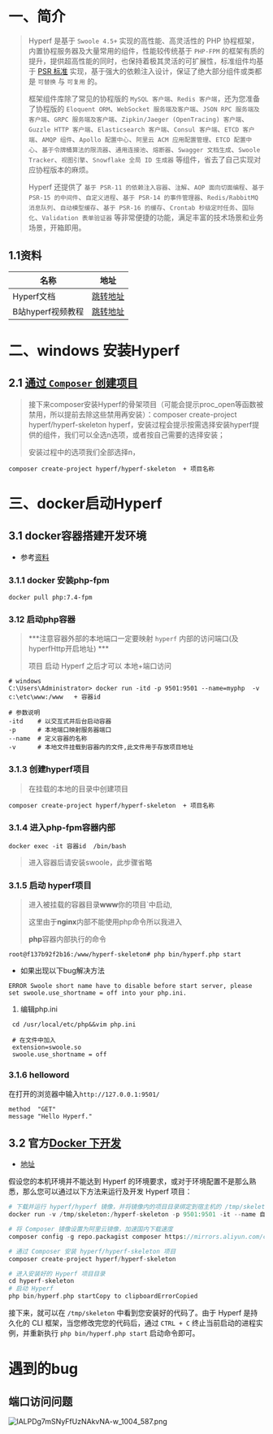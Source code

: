 # 一、简介

> Hyperf 是基于 `Swoole 4.5+` 实现的高性能、高灵活性的 PHP 协程框架，内置协程服务器及大量常用的组件，性能较传统基于 `PHP-FPM` 的框架有质的提升，提供超高性能的同时，也保持着极其灵活的可扩展性，标准组件均基于 [PSR 标准](https://www.php-fig.org/psr) 实现，基于强大的依赖注入设计，保证了绝大部分组件或类都是 `可替换` 与 `可复用` 的。
>
> 框架组件库除了常见的协程版的 `MySQL 客户端`、`Redis 客户端`，还为您准备了协程版的 `Eloquent ORM`、`WebSocket 服务端及客户端`、`JSON RPC 服务端及客户端`、`GRPC 服务端及客户端`、`Zipkin/Jaeger (OpenTracing) 客户端`、`Guzzle HTTP 客户端`、`Elasticsearch 客户端`、`Consul 客户端`、`ETCD 客户端`、`AMQP 组件`、`Apollo 配置中心`、`阿里云 ACM 应用配置管理`、`ETCD 配置中心`、`基于令牌桶算法的限流器`、`通用连接池`、`熔断器`、`Swagger 文档生成`、`Swoole Tracker`、`视图引擎`、`Snowflake 全局 ID 生成器` 等组件，省去了自己实现对应协程版本的麻烦。
>
> Hyperf 还提供了 `基于 PSR-11 的依赖注入容器`、`注解`、`AOP 面向切面编程`、`基于 PSR-15 的中间件`、`自定义进程`、`基于 PSR-14 的事件管理器`、`Redis/RabbitMQ 消息队列`、`自动模型缓存`、`基于 PSR-16 的缓存`、`Crontab 秒级定时任务`、`国际化`、`Validation 表单验证器` 等非常便捷的功能，满足丰富的技术场景和业务场景，开箱即用。

## 1.1资料

| 名称              | 地址                                                        |
| ----------------- | ----------------------------------------------------------- |
| Hyperf文档        | [跳转地址](https://hyperf.wiki/2.1/#/)                      |
| B站hyperf视频教程 | [跳转地址](https://www.bilibili.com/video/BV1WZ4y1x7Hw?p=1) |

#  二、windows 安装Hyperf

## 2.1 [通过 `Composer` 创建项目](https://www.hyperf.wiki/2.1/#/zh-cn/quick-start/install?id=通过-composer-创建项目)

> 接下来composer安装Hyperf的骨架项目（可能会提示proc_open等函数被禁用，所以提前去除这些禁用再安装）：composer create-project hyperf/hyperf-skeleton hyperf，安装过程会提示按需选择安装hyperf提供的组件，我们可以全选n选项，或者按自己需要的选择安装；
>
> 安装过程中的选项我们全部选择n，

```shell
composer create-project hyperf/hyperf-skeleton  + 项目名称
```

# 三、docker启动Hyperf

## 3.1 docker容器搭建开发环境

- 参考[资料](https://www.freesion.com/article/3230360618/)

### 3.1.1 docker 安装php-fpm

```shell
docker pull php:7.4-fpm 
```

### 3.12 启动php容器

> ***注意容器外部的本地端口一定要映射 `hyperf` 内部的访问端口(及hyperfHttp开启地址) ***   
>
> 项目 启动 Hyperf 之后才可以 本地+端口访问

```shell
# windows
C:\Users\Administrator> docker run -itd -p 9501:9501 --name=myphp  -v c:\etc\www:/www   + 容器id 

# 参数说明
-itd    # 以交互式并后台启动容器
-p      # 本地端口映射服务器端口
--name  # 定义容器的名称
-v      # 本地文件挂载到容器内的文件,此文件用于存放项目地址
```

### 3.1.3 创建hyperf项目

> 在挂载的本地的目录中创建项目

```shell
composer create-project hyperf/hyperf-skeleton  + 项目名称
```

### 3.1.4 进入php-fpm容器内部

```shell
docker exec -it 容器id  /bin/bash
```

> 进入容器后请安装swoole，此步骤省略

### 3.1.5  启动 hyperf项目

>  进入被挂载的容器目录**www**你的项目`中启动,
>
>  这里由于**nginx**内部不能使用php命令所以我进入
>
>  **php**容器内部执行的命令

```shell
root@f137b92f2b16:/www/hyperf-skeleton# php bin/hyperf.php start
```

- 如果出现以下bug解决方法

```shell
ERROR Swoole short name have to disable before start server, please set swoole.use_shortname = off into your php.ini.
```

1. 编辑php.ini 

```shell
 cd /usr/local/etc/php&&vim php.ini
 
 # 在文件中加入
 extension=swoole.so
 swoole.use_shortname = off
```

### 3.1.6 helloword

在打开的浏览器中输入`http://127.0.0.1:9501/`

```shell
method	"GET"
message	"Hello Hyperf."
```

## 3.2 官方[Docker 下开发](https://www.hyperf.wiki/2.0/#/zh-cn/quick-start/install?id=docker-下开发)

- [地址](https://www.hyperf.wiki/2.0/#/zh-cn/quick-start/install?id=%E9%80%9A%E8%BF%87-composer-%E5%88%9B%E5%BB%BA%E9%A1%B9%E7%9B%AE)

假设您的本机环境并不能达到 Hyperf 的环境要求，或对于环境配置不是那么熟悉，那么您可以通过以下方法来运行及开发 Hyperf 项目：

```php
# 下载并运行 hyperf/hyperf 镜像，并将镜像内的项目目录绑定到宿主机的 /tmp/skeleton 目录
docker run -v /tmp/skeleton:/hyperf-skeleton -p 9501:9501 -it --name 自定义名称(z) --entrypoint /bin/sh hyperf/hyperf:7.4-alpine-v3.11-swoole

# 将 Composer 镜像设置为阿里云镜像，加速国内下载速度
composer config -g repo.packagist composer https://mirrors.aliyun.com/composer

# 通过 Composer 安装 hyperf/hyperf-skeleton 项目
composer create-project hyperf/hyperf-skeleton

# 进入安装好的 Hyperf 项目目录
cd hyperf-skeleton
# 启动 Hyperf
php bin/hyperf.php startCopy to clipboardErrorCopied
```

接下来，就可以在 `/tmp/skeleton` 中看到您安装好的代码了。由于 Hyperf 是持久化的 CLI 框架，当您修改完您的代码后，通过 `CTRL + C` 终止当前启动的进程实例，并重新执行 `php bin/hyperf.php start` 启动命令即可。

#  遇到的bug

## 端口访问问题

![lALPDg7mSNyFfUzNAkvNA-w_1004_587.png](https://i.loli.net/2021/10/14/1lyxkrdUbHPI6u3.png)
